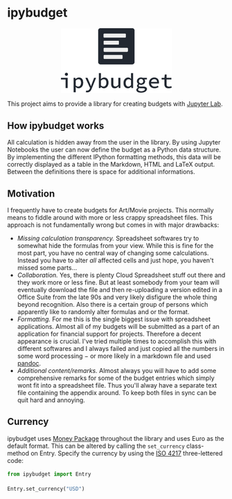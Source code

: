 # ipybudget

 <p align="center">
  <img width="256" src="misc/header.png">
</p>

This project aims to provide a library for creating budgets with [Jupyter Lab](https://jupyter.org/).


## How ipybudget works

All calculation is hidden away from the user in the library. By using Jupyter Notebooks the user can now define the budget as a Python data structure. By implementing the different IPython formatting methods, this data will be correctly displayed as a table in the Markdown, HTML and LaTeX output. Between the definitions there is space for additional informations.


## Motivation

I frequently have to create budgets for Art/Movie projects. This normally means to fiddle around with more or less crappy spreadsheet files. This approach is not fundamentally wrong but comes in with major drawbacks:

- _Missing calculation transparency._ Spreadsheet softwares try to somewhat hide the formulas from your view. While this is fine for the most part, you have no central way of changing some calculations. Instead you have to alter _all_ affected cells and just hope, you haven't missed some parts...
- _Collaboration._ Yes, there is plenty Cloud Spreadsheet stuff out there and they work more or less fine. But at least somebody from your team will eventually download the file and then re-uploading a version edited in a Office Suite from the late 90s and very likely disfigure the whole thing beyond recognition. Also there is a certain group of persons which apparently like to randomly alter formulas and or the format.
- _Formatting._ For me this is the single biggest issue with spreadsheet applications. Almost all of my budgets will be submitted as a part of an application for financial support for projects. Therefore a decent appearance is crucial. I've tried multiple times to accomplish this with different softwares and I always failed and just copied all the numbers in some word processing − or more likely in a markdown file and used [pandoc](https://pandoc.org/).
- _Additional content/remarks._ Almost always you will have to add some comprehensive remarks for some of the budget entries which simply wont fit into a spreadsheet file. Thus you'll alway have a separate text file containing the appendix around. To keep both files in sync can be quit hard and annoying.


## Currency

ipybudget uses [Money Package](https://pypi.org/project/money/) throughout the library and uses Euro as the default format. This can be altered by calling the `set_currency` class-method on Entry. Specify the currency by using the [ISO 4217](https://en.wikipedia.org/wiki/ISO_4217) three-lettered code:

```python
from ipybudget import Entry

Entry.set_currency("USD")
```
